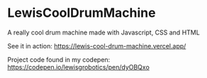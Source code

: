 # LewisCoolDrumMachine
A really cool drum machine made with Javascript, CSS and HTML

See it in action:
https://lewis-cool-drum-machine.vercel.app/

Project code found in my codepen:
https://codepen.io/lewisgrobotics/pen/dyOBQxo
